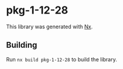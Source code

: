 # pkg-1-12-28

This library was generated with [Nx](https://nx.dev).

## Building

Run `nx build pkg-1-12-28` to build the library.
